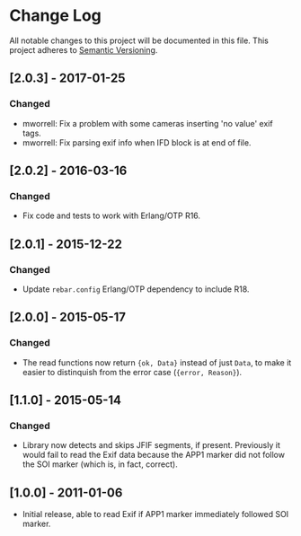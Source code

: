 # Change Log

All notable changes to this project will be documented in this file.
This project adheres to [Semantic Versioning](http://semver.org/).

## [2.0.3] - 2017-01-25
### Changed
- mworrell: Fix a problem with some cameras inserting 'no value' exif tags.
- mworrell: Fix parsing exif info when IFD block is at end of file.

## [2.0.2] - 2016-03-16
### Changed
- Fix code and tests to work with Erlang/OTP R16.

## [2.0.1] - 2015-12-22
### Changed
- Update `rebar.config` Erlang/OTP dependency to include R18.

## [2.0.0] - 2015-05-17
### Changed
- The read functions now return `{ok, Data}` instead of just `Data`, to make it easier
  to distinquish from the error case (`{error, Reason}`).

## [1.1.0] - 2015-05-14
### Changed
- Library now detects and skips JFIF segments, if present. Previously it would fail
  to read the Exif data because the APP1 marker did not follow the SOI marker (which
  is, in fact, correct).

## [1.0.0] - 2011-01-06
- Initial release, able to read Exif if APP1 marker immediately followed SOI marker.
